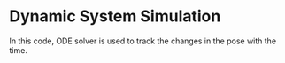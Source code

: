 # Dynamic System Simulation
In this code, ODE solver is used to track the changes in the pose with the time. 
